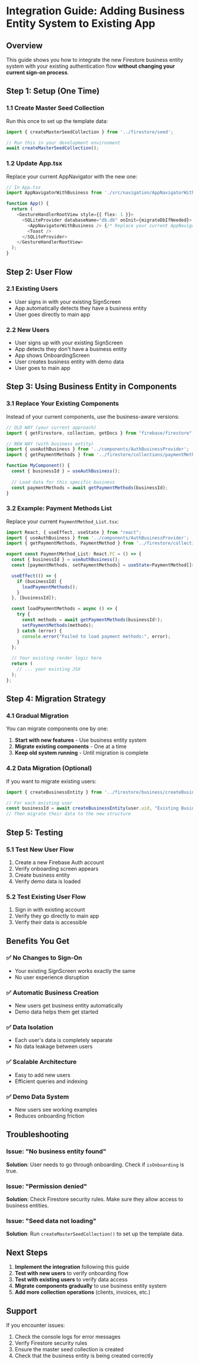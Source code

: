 # Integration Guide: Adding Business Entity System to Existing App

## Overview

This guide shows you how to integrate the new Firestore business entity system with your existing authentication flow **without changing your current sign-on process**.

## Step 1: Setup (One Time)

### 1.1 Create Master Seed Collection
Run this once to set up the template data:

```typescript
import { createMasterSeedCollection } from '../firestore/seed';

// Run this in your development environment
await createMasterSeedCollection();
```

### 1.2 Update App.tsx
Replace your current AppNavigator with the new one:

```typescript
// In App.tsx
import AppNavigatorWithBusiness from './src/navigation/AppNavigatorWithBusiness';

function App() {
  return (
    <GestureHandlerRootView style={{ flex: 1 }}>
      <SQLiteProvider databaseName="db.db" onInit={migrateDbIfNeeded}>
        <AppNavigatorWithBusiness /> {/* Replace your current AppNavigator */}
        <Toast />
      </SQLiteProvider>
    </GestureHandlerRootView>
  );
}
```

## Step 2: User Flow

### 2.1 Existing Users
- User signs in with your existing SignScreen
- App automatically detects they have a business entity
- User goes directly to main app

### 2.2 New Users
- User signs up with your existing SignScreen
- App detects they don't have a business entity
- App shows OnboardingScreen
- User creates business entity with demo data
- User goes to main app

## Step 3: Using Business Entity in Components

### 3.1 Replace Your Existing Components
Instead of your current components, use the business-aware versions:

```typescript
// OLD WAY (your current approach)
import { getFirestore, collection, getDocs } from "firebase/firestore";

// NEW WAY (with business entity)
import { useAuthBusiness } from '../components/AuthBusinessProvider';
import { getPaymentMethods } from '../firestore/collections/paymentMethods';

function MyComponent() {
  const { businessId } = useAuthBusiness();
  
  // Load data for this specific business
  const paymentMethods = await getPaymentMethods(businessId);
}
```

### 3.2 Example: Payment Methods List
Replace your current `PaymentMethod_List.tsx`:

```typescript
import React, { useEffect, useState } from "react";
import { useAuthBusiness } from '../components/AuthBusinessProvider';
import { getPaymentMethods, PaymentMethod } from '../firestore/collections/paymentMethods';

export const PaymentMethod_List: React.FC = () => {
  const { businessId } = useAuthBusiness();
  const [paymentMethods, setPaymentMethods] = useState<PaymentMethod[]>([]);

  useEffect(() => {
    if (businessId) {
      loadPaymentMethods();
    }
  }, [businessId]);

  const loadPaymentMethods = async () => {
    try {
      const methods = await getPaymentMethods(businessId!);
      setPaymentMethods(methods);
    } catch (error) {
      console.error("Failed to load payment methods:", error);
    }
  };

  // Your existing render logic here
  return (
    // ... your existing JSX
  );
};
```

## Step 4: Migration Strategy

### 4.1 Gradual Migration
You can migrate components one by one:

1. **Start with new features** - Use business entity system
2. **Migrate existing components** - One at a time
3. **Keep old system running** - Until migration is complete

### 4.2 Data Migration (Optional)
If you want to migrate existing users:

```typescript
import { createBusinessEntity } from '../firestore/business/createBusiness';

// For each existing user
const businessId = await createBusinessEntity(user.uid, "Existing Business");
// Then migrate their data to the new structure
```

## Step 5: Testing

### 5.1 Test New User Flow
1. Create a new Firebase Auth account
2. Verify onboarding screen appears
3. Create business entity
4. Verify demo data is loaded

### 5.2 Test Existing User Flow
1. Sign in with existing account
2. Verify they go directly to main app
3. Verify their data is accessible

## Benefits You Get

### ✅ **No Changes to Sign-On**
- Your existing SignScreen works exactly the same
- No user experience disruption

### ✅ **Automatic Business Creation**
- New users get business entity automatically
- Demo data helps them get started

### ✅ **Data Isolation**
- Each user's data is completely separate
- No data leakage between users

### ✅ **Scalable Architecture**
- Easy to add new users
- Efficient queries and indexing

### ✅ **Demo Data System**
- New users see working examples
- Reduces onboarding friction

## Troubleshooting

### Issue: "No business entity found"
**Solution**: User needs to go through onboarding. Check if `isOnboarding` is true.

### Issue: "Permission denied"
**Solution**: Check Firestore security rules. Make sure they allow access to business entities.

### Issue: "Seed data not loading"
**Solution**: Run `createMasterSeedCollection()` to set up the template data.

## Next Steps

1. **Implement the integration** following this guide
2. **Test with new users** to verify onboarding flow
3. **Test with existing users** to verify data access
4. **Migrate components gradually** to use business entity system
5. **Add more collection operations** (clients, invoices, etc.)

## Support

If you encounter issues:
1. Check the console logs for error messages
2. Verify Firestore security rules
3. Ensure the master seed collection is created
4. Check that the business entity is being created correctly